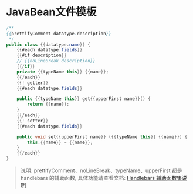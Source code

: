 # JavaBean文件模板

```java
/**
{{prettifyComment datatype.description}}
 */
public class {{datatype.name}} {
    {{#each datatype.fields}}
    {{#if description}}
    // {{noLineBreak description}}
    {{/if}}
    private {{typeName this}} {{name}};
    {{/each}}
    {{! getter}}
    {{#each datatype.fields}}

    public {{typeName this}} get{{upperFirst name}}() {
        return {{name}};
    }
    {{/each}}
    {{! setter}}
    {{#each datatype.fields}}

    public void set{{upperFirst name}} ({{typeName this}} {{name}}) {
        this.{{name}} = {{name}};
    }
    {{/each}}
}
```

>说明: prettifyComment、noLineBreak、typeName、upperFirst 都是 handlebars 的辅助函数, 具体功能请查看文档: [Handlebars 辅助函数集说明](./Handlebars辅助函数集.md)